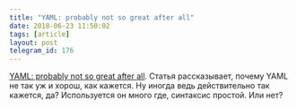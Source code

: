 ```yaml
---
title: "YAML: probably not so great after all"
date: 2018-06-23 11:50:02
tags: [article]
layout: post
telegram_id: 176
---
```


[YAML: probably not so great after all](https://arp242.net/weblog/yaml_probably_not_so_great_after_all.html). Статья рассказывает, почему YAML не так уж и хорош, как кажется. Ну иногда ведь действительно так кажется, да? Используется он много где, синтаксис простой. Или нет?
